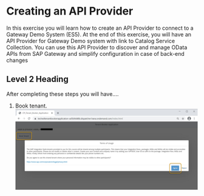 # Creating an API Provider

In this exercise you will learn how to create an API Provider to connect to a Gateway Demo System (ES5). At the end of this exercise, you will have an API Provider for Gateway Demo system with link to Catalog Service Collection. You can use this API Provider to discover and manage OData APIs from SAP Gateway and simplify configuration in case of back-end changes


## Level 2 Heading

After completing these steps you will have....

1.	Book tenant.
<br>![](/exercises/ex0/images/book_tenant.png)


